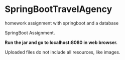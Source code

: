 # SpringBootTravelAgency
homework assignment with springboot and a database

SpringBoot Assignment.

**Run the jar and go to localhost:8080 in web browser.** 

Uploaded files do not include all resources, like images.
